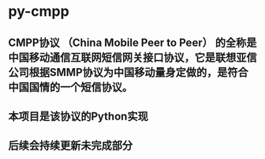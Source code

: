 # py-cmpp
## CMPP协议 （China Mobile Peer to Peer） 的全称是中国移动通信互联网短信网关接口协议，它是联想亚信公司根据SMMP协议为中国移动量身定做的，是符合中国国情的一个短信协议。
## 本项目是该协议的Python实现
## 后续会持续更新未完成部分

